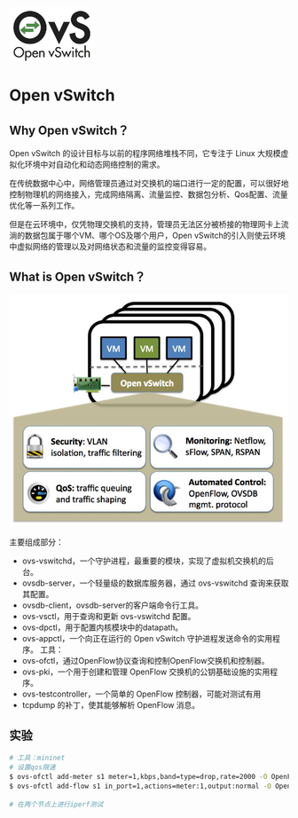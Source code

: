 ![OVS](images/vswitch.png)
# Open vSwitch

## Why Open vSwitch？
Open vSwitch 的设计目标与以前的程序网络堆栈不同，它专注于 Linux 大规模虚拟化环境中对自动化和动态网络控制的需求。

在传统数据中心中，网络管理员通过对交换机的端口进行一定的配置，可以很好地控制物理机的网络接入，完成网络隔离、流量监控、数据包分析、Qos配置、流量优化等一系列工作。

但是在云环境中，仅凭物理交换机的支持，管理员无法区分被桥接的物理网卡上流淌的数据包属于哪个VM、哪个OS及哪个用户，Open vSwitch的引入则使云环境中虚拟网络的管理以及对网络状态和流量的监控变得容易。

## What is Open vSwitch？

![OVS](images/overview.png)

主要组成部分：
- ovs-vswitchd，一个守护进程，最重要的模块，实现了虚拟机交换机的后台。
- ovsdb-server，一个轻量级的数据库服务器，通过 ovs-vswitchd 查询来获取其配置。
- ovsdb-client，ovsdb-server的客户端命令行工具。
- ovs-vsctl，用于查询和更新 ovs-vswitchd 配置。
- ovs-dpctl，用于配置内核模块中的datapath。
- ovs-appctl，一个向正在运行的 Open vSwitch 守护进程发送命令的实用程序。
工具：
- ovs-ofctl，通过OpenFlow协议查询和控制OpenFlow交换机和控制器。
- ovs-pki，一个用于创建和管理 OpenFlow 交换机的公钥基础设施的实用程序。
- ovs-testcontroller，一个简单的 OpenFlow 控制器，可能对测试有用
- tcpdump 的补丁，使其能够解析 OpenFlow 消息。

## 实验

```bash
# 工具：mininet
# 设置qos限速
$ ovs-ofctl add-meter s1 meter=1,kbps,band=type=drop,rate=2000 -O OpenFlow13
$ ovs-ofctl add-flow s1 in_port=1,actions=meter:1,output:normal -O OpenFlow13

# 在两个节点上进行iperf测试
```